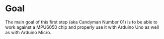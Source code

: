 # Goal

The main goal of this first step (aka Candyman Number 01) is to be able to work against a MPU6050 chip and properly use it with Arduino Uno as well as with Arduino Micro.
